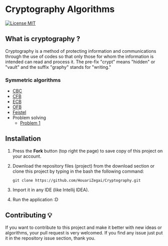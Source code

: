 #  Cryptography Algorithms

[![License MIT](https://img.shields.io/badge/license-MIT-blue.svg)](LICENSE)

## What is cryptography ?
Cryptography is a method of protecting information and communications through the use of codes so that only those for whom the information is intended can read and process it. The pre-fix "crypt" means "hidden" or "vault" and the suffix "graphy" stands for "writing."

### Symmetric algorithms
* [CBC](src/com/houarizegai/cryptography/symmetric/CBC.java)
* [CFB](src/com/houarizegai/cryptography/symmetric/CFB.java)
* [ECB](src/com/houarizegai/cryptography/symmetric/ECB.java)
* [OFB](src/com/houarizegai/cryptography/symmetric/OFB.java)
* [Feistel](src/com/houarizegai/cryptography/symmetric/Feistel.java)
* Problem solving
  * [Problem 1](src/com/houarizegai/cryptography/symmetric/crypto_algo1)

## Installation
1. Press the **Fork** button (top right the page) to save copy of this project on your account.
2. Download the repository files (project) from the download section or clone this project by typing in the bash the following command:

       git clone https://github.com/HouariZegai/Cryptography.git
2. Import it in any IDE (like Intellij IDEA).
3. Run the application :D

## Contributing 💡
If you want to contribute to this project and make it better with new ideas or algorithms, your pull request is very welcomed.
If you find any issue just put it in the repository issue section, thank you.
